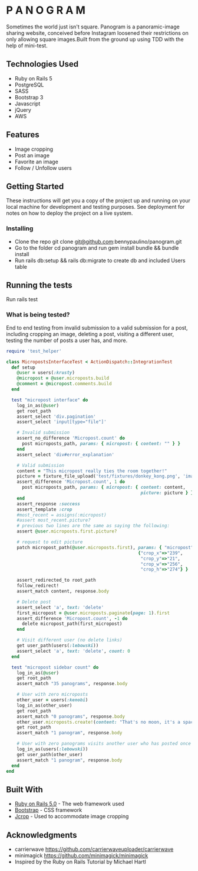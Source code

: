 # P A N O G R A M

Sometimes the world just isn't square. Panogram is a panoramic-image sharing website, conceived before Instagram loosened their restrictions on only allowing square images.Built from the ground up using TDD with the help of mini-test.

## Technologies Used
* Ruby on Rails 5
* PostgreSQL
* SASS
* Bootstrap 3
* Javascript
* jQuery
* AWS 

## Features
* Image cropping
* Post an image
* Favorite an image
* Follow / Unfollow users


## Getting Started

These instructions will get you a copy of the project up and running on your local machine for development and testing purposes. See deployment for notes on how to deploy the project on a live system.


### Installing

* Clone the repo git clone git@github.com:bennypaulino/panogram.git
* Go to the folder cd panogram and run gem install bundle && bundle install
* Run rails db:setup && rails db:migrate to create db and included Users table


## Running the tests

Run rails test

### What is being tested?

End to end testing from invalid submission to a valid submission for a post, including cropping an image, deleting a post, visiting a different user, testing the number of posts a user has, and more.


```ruby
require 'test_helper'

class MicropostsInterfaceTest < ActionDispatch::IntegrationTest
  def setup
    @user = users(:krusty)
    @micropost = @user.microposts.build
    @comment = @micropost.comments.build
  end

  test "micropost interface" do
    log_in_as(@user)
    get root_path
    assert_select 'div.pagination'
    assert_select 'input[type="file"]'

    # Invalid submission
    assert_no_difference 'Micropost.count' do
      post microposts_path, params: { micropost: { content: "" } }
    end
    assert_select 'div#error_explanation'

    # Valid submission
    content = "This micropost really ties the room together!"
    picture = fixture_file_upload('test/fixtures/donkey_kong.png', 'image/png')
    assert_difference 'Micropost.count', 1 do
      post microposts_path, params: { micropost: { content: content,
                                                   picture: picture } }
    end
    assert_response :success
    assert_template :crop
    #most_recent = assigns(:micropost)
    #assert most_recent.picture?
    # previous two lines are the same as saying the following:
    assert @user.microposts.first.picture?

    # request to edit picture
    patch micropost_path(@user.microposts.first), params: { "micropost"=>
                                                  {"crop_x"=>"239",
                                                   "crop_y"=>"21",
                                                   "crop_w"=>"256",
                                                   "crop_h"=>"274"} }

    assert_redirected_to root_path
    follow_redirect!
    assert_match content, response.body

    # Delete post
    assert_select 'a', text: 'delete'
    first_micropost = @user.microposts.paginate(page: 1).first
    assert_difference 'Micropost.count', -1 do
      delete micropost_path(first_micropost)
    end

    # Visit different user (no delete links)
    get user_path(users(:lebowski))
    assert_select 'a', text: 'delete', count: 0
  end

  test "micropost sidebar count" do
    log_in_as(@user)
    get root_path
    assert_match "35 panograms", response.body

    # User with zero microposts
    other_user = users(:kenobi)
    log_in_as(other_user)
    get root_path
    assert_match "0 panograms", response.body
    other_user.microposts.create!(content: "That's no moon, it's a space station!")
    get root_path
    assert_match "1 panogram", response.body

    # User with zero panograms visits another user who has posted once
    log_in_as(users(:lebowski))
    get user_path(other_user)
    assert_match "1 panogram", response.body
  end
end
```



## Built With

* [Ruby on Rails 5.0](https://guides.rubyonrails.org/v5.0/) - The web framework used
* [Bootstrap](https://getbootstrap.com/docs/3.3/) - CSS framework
* [Jcrop](https://github.com/tapmodo/Jcrop) - Used to accommodate image cropping



## Acknowledgments

* carrierwave https://github.com/carrierwaveuploader/carrierwave
* minimagick https://github.com/minimagick/minimagick
* Inspired by the Ruby on Rails Tutorial by Michael Hartl
